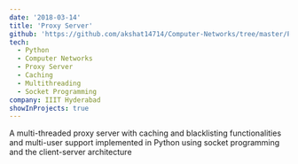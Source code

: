 ```yaml
---
date: '2018-03-14'
title: 'Proxy Server'
github: 'https://github.com/akshat14714/Computer-Networks/tree/master/Proxy-Server'
tech:
  - Python
  - Computer Networks
  - Proxy Server
  - Caching
  - Multithreading
  - Socket Programming
company: IIIT Hyderabad
showInProjects: true
---
```


A multi-threaded proxy server with caching and blacklisting functionalities and multi-user support implemented in Python using socket programming and the client-server architecture
